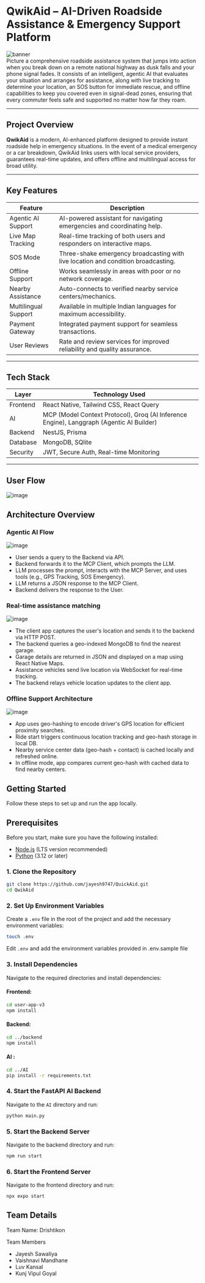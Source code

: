 # QwikAid – AI-Driven Roadside Assistance & Emergency Support Platform

![banner](https://img.shields.io/badge/MindBend_Hackathon_2025-Odoo_Track-blueviolet)  
Picture a comprehensive roadside assistance system that jumps into action when you break down on a remote national highway as dusk falls and your phone signal fades. It consists of an intelligent, agentic AI that evaluates your situation and arranges for assistance, along with live tracking to determine your location, an SOS button for immediate rescue, and offline capabilities to keep you covered even in signal-dead zones, ensuring that every commuter feels safe and supported no matter how far they roam.

---

## Project Overview
**QwikAid** is a modern, AI-enhanced platform designed to provide instant roadside help in emergency situations. In the event of a medical emergency or a car breakdown, QwikAid links users with local service providers, guarantees real-time updates, and offers offline and multilingual access for broad utility.

---

## Key Features

| Feature                  | Description                                                                 |
|--------------------------|-----------------------------------------------------------------------------|
| Agentic AI Support       | AI-powered assistant for navigating emergencies and coordinating help.       |
| Live Map Tracking        | Real-time tracking of both users and responders on interactive maps.         |
| SOS Mode                 | Three-shake emergency broadcasting with live location and condition broadcasting.     |
| Offline Support          | Works seamlessly in areas with poor or no network coverage.                 |
| Nearby Assistance        | Auto-connects to verified nearby service centers/mechanics.                |
| Multilingual Support     | Available in multiple Indian languages for maximum accessibility.          |
| Payment Gateway          | Integrated payment support for seamless transactions.                      |
| User Reviews             | Rate and review services for improved reliability and quality assurance.   |

---

## Tech Stack

| Layer       | Technology Used                                        |
|-------------|--------------------------------------------------------|
| Frontend    | React Native, Tailwind CSS, React Query                |
| AI          | MCP (Model Context Protocol), Groq (AI Inference Engine), Langgraph (Agentic AI Builder)  |
| Backend     | NestJS, Prisma                                         |
| Database    | MongoDB, SQlite                                      |
| Security    | JWT, Secure Auth, Real-time Monitoring |

---

## User Flow

![image](https://github.com/user-attachments/assets/ed766d8c-84e7-4bb3-b93d-c5a9b4386cdc)


## Architecture Overview

### Agentic AI Flow
![image](https://github.com/user-attachments/assets/185387e7-b4d0-459b-b670-aa36b64fa6b3)
* User sends a query to the Backend via API.
* Backend forwards it to the MCP Client, which prompts the LLM.
* LLM processes the prompt, interacts with the MCP Server, and uses tools (e.g., GPS Tracking, SOS Emergency).
* LLM returns a JSON response to the MCP Client.
* Backend delivers the response to the User.

### Real-time assistance matching
![image](https://github.com/user-attachments/assets/588cb926-50ed-418f-9ceb-7e3bde4a9ba5)

* The client app captures the user's location and sends it to the backend via HTTP POST.
* The backend queries a geo-indexed MongoDB to find the nearest garage.
* Garage details are returned in JSON and displayed on a map using React Native Maps.
* Assistance vehicles send live location via WebSocket for real-time tracking.
* The backend relays vehicle location updates to the client app.

### Offline Support Architecture
![image](https://github.com/user-attachments/assets/2f96261e-19a0-4cf4-b624-1d82a605e6b7)

* App uses geo-hashing to encode driver's GPS location for efficient proximity searches.
* Ride start triggers continuous location tracking and geo-hash storage in local DB.
* Nearby service center data (geo-hash + contact) is cached locally and refreshed online.
* In offline mode, app compares current geo-hash with cached data to find nearby centers.

## Getting Started
Follow these steps to set up and run the app locally.

## Prerequisites
Before you start, make sure you have the following installed:
- [Node.js](https://nodejs.org/) (LTS version recommended)
- [Python](https://www.python.org/downloads/) (3.12 or later)

### 1. Clone the Repository
```sh
git clone https://github.com/jayesh9747/QuickAid.git
cd QwikAid
```

### 2. Set Up Environment Variables
Create a `.env` file in the root of the project and add the necessary environment variables:

```sh
touch .env
```

Edit `.env` and add the environment variables provided in .env.sample file

### 3. Install Dependencies
Navigate to the required directories and install dependencies:

#### Frontend:
```sh
cd user-app-v3
npm install
```

#### Backend:
```sh
cd ../backend
npm install
```

#### AI :
```sh
cd ../AI
pip install -r requirements.txt
```

### 4. Start the FastAPI AI Backend
Navigate to the `AI` directory and run:
```sh
python main.py
```

### 5. Start the Backend Server
Navigate to the backend directory and run:
```sh
npm run start
```

### 6. Start the Frontend Server
Navigate to the frontend directory and run:
```sh
npx expo start
```

## Team Details

Team Name: Drishtikon

Team Members
* Jayesh Sawaliya
* Vaishnavi Mandhane
* Luv Kansal
* Kunj Vipul Goyal




